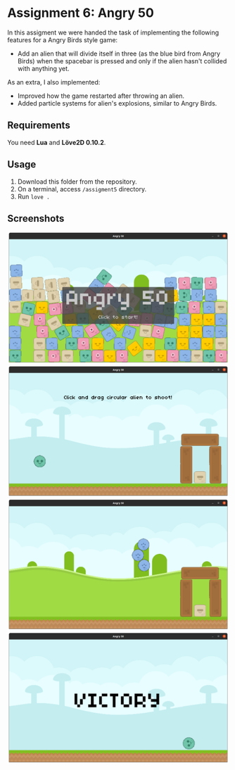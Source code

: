 # Assignment 6: Angry 50
In this assigment we were handed the task of implementing the following features for a Angry Birds style game:
* Add an alien that will divide itself in three (as the blue bird from Angry Birds) when the spacebar is pressed and only if the alien hasn't collided with anything yet.

As an extra, I also implemented:
* Improved how the game restarted after throwing an alien.
* Added particle systems for alien's explosions, similar to Angry Birds.
  
## Requirements
You need **Lua** and **Löve2D 0.10.2**.

## Usage
1. Download this folder from the repository.
2. On a terminal, access ``` /assigment5 ``` directory.
3. Run ``` love . ```

## Screenshots
![alt text](./screenshots/title.png "title")
![alt text](./screenshots/gameplay1.png "gameplay1")
![alt text](./screenshots/gameplay2.png "gameplay2")
![alt text](./screenshots/gameplay3.png "gameplay4")


